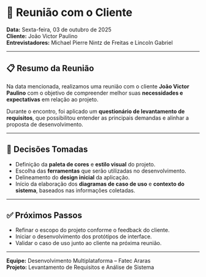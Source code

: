 # 📝 Reunião com o Cliente

**Data:** Sexta-feira, 03 de outubro de 2025  
**Cliente:** João Victor Paulino  
**Entrevistadores:** Michael Pierre Nintz de Freitas e Lincoln Gabriel  

---

## 📋 Resumo da Reunião

Na data mencionada, realizamos uma reunião com o cliente **João Victor Paulino** com o objetivo de compreender melhor suas **necessidades e expectativas** em relação ao projeto.

Durante o encontro, foi aplicado um **questionário de levantamento de requisitos**, que possibilitou entender as principais demandas e alinhar a proposta de desenvolvimento.  

---

## 🎨 Decisões Tomadas

- Definição da **paleta de cores** e **estilo visual** do projeto.  
- Escolha das **ferramentas** que serão utilizadas no desenvolvimento.  
- Delineamento do **design inicial** da aplicação.  
- Início da elaboração dos **diagramas de caso de uso** e **contexto do sistema**, baseados nas informações coletadas.  

---

## ✅ Próximos Passos

- Refinar o escopo do projeto conforme o feedback do cliente.  
- Iniciar o desenvolvimento dos protótipos de interface.  
- Validar o caso de uso junto ao cliente na próxima reunião.  

---

**Equipe:** Desenvolvimento Multiplataforma – Fatec Araras  
**Projeto:** Levantamento de Requisitos e Análise de Sistema  
